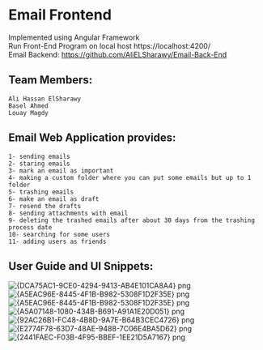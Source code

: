 # Email Frontend
Implemented using Angular Framework \
Run Front-End Program on local host https://localhost:4200/ \
Email Backend: https://github.com/AliELSharawy/Email-Back-End

## Team Members:
    Ali Hassan ElSharawy
    Basel Ahmed
    Louay Magdy

## Email Web Application provides:

    1- sending emails
    2- staring emails
    3- mark an email as important
    4- making a custom folder where you can put some emails but up to 1 folder
    5- trashing emails
    6- make an email as draft
    7- resend the drafts
    8- sending attachments with email
    9- deleting the trashed emails after about 30 days from the trashing process date
    10- searching for some users
    11- adding users as friends
    
## User Guide and UI Snippets:
![{DCA75AC1-9CE0-4294-9413-AB4E101CA8A4} png](https://user-images.githubusercontent.com/95590176/215337335-b3f4665a-0b28-46ee-8fb6-cd09ef41d4d5.jpg)
![{A5EAC96E-8445-4F1B-B982-5308F1D2F35E} png](https://user-images.githubusercontent.com/95590176/215337345-48d5cae5-9e42-428f-92c6-f1dcdbcf0925.jpg)
![{A5EAC96E-8445-4F1B-B982-5308F1D2F35E} png](https://user-images.githubusercontent.com/95590176/215337499-801f8551-6ddf-40a9-8b41-d33d46dc3b02.jpg)
![{A5A07148-1080-434B-B691-A91A1E20D051} png](https://user-images.githubusercontent.com/95590176/215337511-541414d2-4d7b-4828-bc96-c470e34cf186.jpg)
![{92AC26B1-FC48-4B8D-9A7E-B64B3CEC4726} png](https://user-images.githubusercontent.com/95590176/215337575-219e2e22-b833-4a9f-9ac1-972a717c84bd.jpg)
![{E2774F78-63D7-48AE-9488-7C06E4BA5D62} png](https://user-images.githubusercontent.com/95590176/215337734-68b7da6b-f685-493e-a3e9-436c74465007.jpg)
![{2441FAEC-F03B-4F95-BBEF-1EE21D5A7167} png](https://user-images.githubusercontent.com/95590176/215337740-ad482cc3-b9d0-4bcc-a921-db1b34dd5476.jpg)

